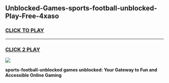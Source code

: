 
## Unblocked-Games-sports-football-unblocked-Play-Free-4xaso
<h3>
<a href="https://premium76.site?title=sports-football-unblocked&ref=10A">CLICK TO PLAY</a></h3>
<hr>

<h3>
<a href="https://premium76.site?title=sports-football-unblocked&ref=10A">CLICK 2 PLAY</a>
  
</h3>

<a href="https://premium76.site?title=sports-football-unblocked&ref=10A"><img src="https://clearcache.store/games.png"></a>


**sports-football-unblocked games unblocked: Your Gateway to Fun and Accessible Online Gaming**
